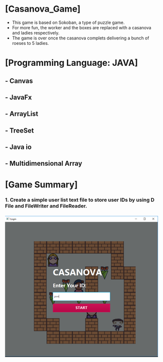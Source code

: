 # [Casanova_Game]
  - This game is based on Sokoban, a type of puzzle game.
  - For more fun, the worker and the boxes are replaced with a casanova and ladies respectively.
  - The game is over once the casanova complets delivering a bunch of roeses to 5 ladies. 

# [Programming Language: JAVA]
  ## - Canvas
  ## - JavaFx
  ## - ArrayList
  ## - TreeSet
  ## - Java io
  ## - Multidimensional Array

# [Game Summary]
### 1. Create a simple user list text file to store user IDs by using D File and FileWriter and FileReader.
### ![Login Page](/images/c1.PNG)


  
  
 
